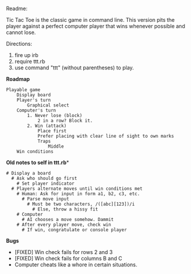 Readme:

Tic Tac Toe is the classic game in command line. This version pits the player against a perfect computer player that wins whenever possible and cannot lose.

Directions:

1. fire up irb
2. require ttt.rb
3. use command "ttt" (without parentheses) to play.

**Roadmap**

    Playable game
        Display board
        Player's turn
            Graphical select
        Computer's turn
            1. Never lose (block)
                2 in a row? Block it.
            2. Win (attack)
                Place first
                Prefer placing with clear line of sight to own marks
                Traps
                    Middle
        Win conditions

**Old notes to self in ttt.rb***

    # Display a board
      # Ask who should go first
        # Set player indicator
      # Players alternate moves until win conditions met
        # Human: Ask for input in form a1, b2, c3, etc.
          # Parse move input
            # Must be two characters, /([abc][123])/i
              # Else, throw a hissy fit
        # Computer
          # AI chooses a move somehow. Dammit      
        # After every player move, check win
          # If win, congratulate or console player
        
**Bugs**

* [FIXED] Win check fails for rows 2 and 3
* [FIXED] Win check fails for columns B and C
* Computer cheats like a whore in certain situations.